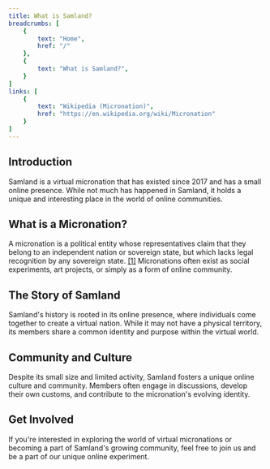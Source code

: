 ```yaml
---
title: What is Samland?
breadcrumbs: [
    {
        text: "Home",
        href: "/"
    },
    {
        text: "What is Samland?",
    }
]
links: [
    {
        text: "Wikipedia (Micronation)",
        href: "https://en.wikipedia.org/wiki/Micronation"
    }
]
---
```


## Introduction

Samland is a virtual micronation that has existed since 2017 and has a small online presence. While not much has happened in Samland, it holds a unique and interesting place in the world of online communities.

## What is a Micronation?

A micronation is a political entity whose representatives claim that they belong to an independent nation or sovereign state, but which lacks legal recognition by any sovereign state. [[1]](https://en.wikipedia.org/wiki/Micronation) Micronations often exist as social experiments, art projects, or simply as a form of online community.

## The Story of Samland

Samland's history is rooted in its online presence, where individuals come together to create a virtual nation. While it may not have a physical territory, its members share a common identity and purpose within the virtual world.

## Community and Culture

Despite its small size and limited activity, Samland fosters a unique online culture and community. Members often engage in discussions, develop their own customs, and contribute to the micronation's evolving identity.

## Get Involved

If you're interested in exploring the world of virtual micronations or becoming a part of Samland's growing community, feel free to join us and be a part of our unique online experiment.
